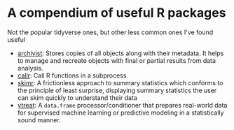 # A compendium of useful R packages

Not the popular tidyverse ones, but other less common ones I've found useful

* [archivist](http://pbiecek.github.io/archivist/): Stores copies of all objects along with their metadata. It helps to manage and recreate objects with final or partial results from data analysis. 
* [callr](https://callr.r-lib.org/): Call R functions in a subprocess
* [skimr](https://ropensci.github.io/skimr/): A frictionless approach to summary statistics which conforms to the principle of least surprise, displaying summary statistics the user can skim quickly to understand their data
* [vtreat](http://winvector.github.io/vtreat/): A `data.frame` processor/conditioner that prepares real-world data for supervised machine learning or predictive modeling in a statistically sound manner.